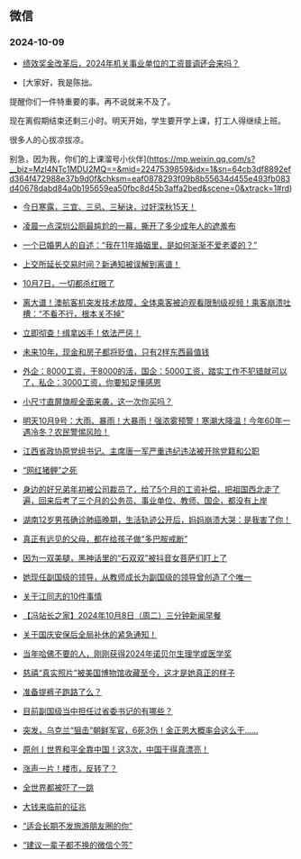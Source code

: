 ## 微信 
### 2024-10-09

+ [绩效奖金改革后，2024年机关事业单位的工资普调还会来吗？](https://mp.weixin.qq.com/s?__biz=MzkwMTY5NTE5OA==&mid=2247484898&idx=1&sn=f593f199764739b99bff8307e39cacc4&chksm=c1703b71e0a02605f76534239ab6368bc1794410120d93749368395023638bda8c464a6b19ff&scene=0&xtrack=1#rd)

+ [大家好，我是陈拙。

提醒你们一件特重要的事。再不说就来不及了。

现在离假期结束还剩三小时。明天开始，学生要开学上课，打工人得继续上班。

很多人的心拔凉拔凉。

别急，因为我，你们的上课溜号小伙伴](https://mp.weixin.qq.com/s?__biz=MzI4NTc1MDU2MQ==&mid=2247539859&idx=1&sn=64cb3df8892efd364f472988e37b9d0f&chksm=eaf0878293f09b8b55634d455e493fb083d40678dabd84a0b195659ea50fbc8d45b3affa2bed&scene=0&xtrack=1#rd)

+ [今日寒露，三宜、三忌、三秘诀，过好深秋15天！](https://mp.weixin.qq.com/s?__biz=MzkyNDQyODYxNw==&mid=2247584501&idx=1&sn=295c5912dc915b300422dd450af0878a&chksm=c008d85ee604462ada854eaf6198786e72e06b61afa41bdf6645169fb5ed4075b9d2833fc18f&scene=0&xtrack=1#rd)

+ [凌晨一点深圳公厕最尴尬的一幕，撕开了多少成年人的遮羞布](https://mp.weixin.qq.com/s?__biz=MjM5Nzg0MTQ3OQ==&mid=2661600186&idx=1&sn=aac33d062c6e38a190d4c2cfc24c23bc&chksm=bc8bbafc42435a91be48bfef7453a792b035a3ac4a5c302c90cfbd6e50e5c41c6c6f836284e9&scene=0&xtrack=1#rd)

+ [一个已婚男人的自述：“我在11年婚姻里，是如何渐渐不爱老婆的？”](https://mp.weixin.qq.com/s?__biz=MjM5MDMyMzg2MA==&mid=2656142266&idx=1&sn=23e396c507b3ede02bdb5be6e29ed320&chksm=bc3a2abe7dace277974f8ee14be68a09098bdca091bf8c3d7ea74ed8a303e9e2fa31fc5010e2&scene=0&xtrack=1#rd)

+ [上交所延长交易时间？新通知被误解到离谱！](https://mp.weixin.qq.com/s?__biz=Mzg5MzEyNzEwNQ==&mid=2247682393&idx=1&sn=6e92a14fe741b5801b63b8df759bc2e2&chksm=c15349bd4f228a1364652585e2a36a0d929c9dbcb749a6c0b0bc0df276a7849b85938190c898&scene=0&xtrack=1#rd)

+ [10月7日，一切都杀红眼了](https://mp.weixin.qq.com/s?__biz=MzA5OTk4NDYwMw==&mid=2651563858&idx=1&sn=d5d7db852ec18194e1c0a2e6cc078b73&chksm=8ab801d014d2dd791b8eaeac4c9746c2a564624f0adcdb6eb27dfcbb28d6b4704feba8c8c6ba&scene=0&xtrack=1#rd)

+ [离大谱！澳航客机突发技术故障，全体乘客被迫观看限制级视频！乘客崩溃吐槽：“不看不行，根本关不掉”](https://mp.weixin.qq.com/s?__biz=MjM5NDAwNDEyMA==&mid=2656124242&idx=1&sn=df2fa51adac1fa18596505a9b556e9d7&chksm=bc93a25f7dcd44f561eaeeac33c0d4646a48e75bf1764e80ab884a655306928297709df2e1bc&scene=0&xtrack=1#rd)

+ [立即彻查！缉拿凶手！依法严惩！](https://mp.weixin.qq.com/s?__biz=MzkwNzQ5MjgwOQ==&mid=2247505323&idx=1&sn=b8f1e3febf00c483bb1ed269f5b7dac1&chksm=c1186deb4f890d96ba68894854207c9baa73005368c04bffc23053c2cc9026714b4c340865a0&scene=0&xtrack=1#rd)

+ [未来10年，现金和房子都将贬值，只有2样东西最值钱](https://mp.weixin.qq.com/s?__biz=MzkwNDU5MzkzNA==&mid=2247485846&idx=2&sn=ea92c369354219757d1b7db922c53186&chksm=c134af7e985382b3a87f9a3e778534eca0f9c68029a6893911b22931b7dda2dfbe0db23f54af&scene=0&xtrack=1#rd)

+ [外企：8000工资，干8000的活，国企：5000工资，踏实工作不犯错就可以了，私企：3000工资，你要知足懂感恩](https://mp.weixin.qq.com/s?__biz=MzAwNzIwNzkyOA==&mid=2450060229&idx=1&sn=759928ef8905b48156be34e69f6778ae&chksm=8daa8cdb6403d67c2a2e4c02e0c6c3bdcefe01f955530d2557d680a5d3f2feaf8a18b070837f&scene=0&xtrack=1#rd)

+ [小尺寸直屏旗舰全面来袭，这一次你买吗？](https://mp.weixin.qq.com/s?__biz=MjM5MDQ4MzU5NQ==&mid=2659161214&idx=1&sn=12dcbda00692f063ffd3f16f130c6586&chksm=bcd9c2af3655c223e1f6c2b5ff2797ded82b622df34b079f07cc163ae66208c528e332cc3bd5&scene=0&xtrack=1#rd)

+ [明天10月9号：大雨、暴雨！大暴雨！强浓雾预警！寒潮大降温！今年60年一遇冷冬？农民警惕风险！](https://mp.weixin.qq.com/s?__biz=MzI0MDgzODE1Mg==&mid=2247513357&idx=2&sn=eb034262e5936860d4cbe1f54f075033&chksm=e8a2517ba3d0d237b6d469071e6fa4693459ef21bce8ce104786cce9ee445817ee85f8b33b3c&scene=0&xtrack=1#rd)

+ [江西省政协原党组书记、主席唐一军严重违纪违法被开除党籍和公职](https://mp.weixin.qq.com/s?__biz=MzAwNTMwNzA0OA==&mid=2652521086&idx=1&sn=7fbb7171247473ae8cb998692c4c33e5&chksm=81301ba9b97dee7c80ec9def010ebed9832d0d44239b0968e33888e8d4a6a17c0f6bbf00cfce&scene=0&xtrack=1#rd)

+ [“网红猪鲤”之死](https://mp.weixin.qq.com/s?__biz=MzAwNTMwNzA0OA==&mid=2652521057&idx=1&sn=cd52a5981adbdde16e84ab4c41147cba&chksm=8161a3cba9223eee9021dbc55d4dbee42da8b1e8a409c0ff9675aebc350997dcb8c85201315f&scene=0&xtrack=1#rd)

+ [身边的好兄弟年初被公司裁员了，给了5个月的工资补偿，把祖国西北走了遍，回来后考了三个月的公务员、事业单位、教师、国企，都没有上岸](https://mp.weixin.qq.com/s?__biz=Mzg3MTk3NTgyNg==&mid=2247489888&idx=1&sn=c5c7d44adc70786a13149319fc26a2b1&chksm=cff4638c768f3523beecd62509fb42fa98fbff2310125a04ba47d52f8a5b1dd2321eaff9dea7&scene=0&xtrack=1#rd)

+ [湖南12岁男孩确诊肺癌晚期，生活轨迹公开后，妈妈崩溃大哭：是我害了你！](https://mp.weixin.qq.com/s?__biz=Mzg2Njk2Mjk3OA==&mid=2247497409&idx=1&sn=c82a1351e15bf87cc1c493aeb3cba0ab&chksm=cff04086c69105abc0df0faf2ef5a2c6b5767acb76a3c55587d206c759595c01490297493b59&scene=0&xtrack=1#rd)

+ [真正有远见的父母，都在给孩子做“多巴胺戒断”](https://mp.weixin.qq.com/s?__biz=MzUyNzE4OTE1Mw==&mid=2247789705&idx=1&sn=91bcb36446e4d934a77a2fd37867bdde&chksm=fb13ca4b4a6b30e6954bb83a53d1c912caec612de46ad82f5050d4492db647b226a37d903c03&scene=0&xtrack=1#rd)

+ [因为一双美腿，黑神话里的“石双双”被抖音女菩萨们盯上了](https://mp.weixin.qq.com/s?__biz=MzU3Nzc1MzMzOA==&mid=2247773804&idx=2&sn=580853cf47857157b131e9c82b11b625&chksm=fc123f20b0810f90541a56a8d745c5ab3af0b722d529b7f788c05f3b0d28490e6c1e8ddfdbf8&scene=0&xtrack=1#rd)

+ [她现任副国级的领导，从教师成长为副国级的领导曾创造了个唯一](https://mp.weixin.qq.com/s?__biz=MzI2NjU2MzI0Ng==&mid=2247507937&idx=2&sn=ade33fa1c782245db05f45323aa2fb66&chksm=eb3ffae7356a933342201715a1c682a64d46a018072958434bdf100fdd15ff6dfc8ba24c5f38&scene=0&xtrack=1#rd)

+ [关于江同志的10件事情](https://mp.weixin.qq.com/s?__biz=MzI2NjU2MzI0Ng==&mid=2247507937&idx=1&sn=53cc9ca8a51339316cc840fe8ff95b36&chksm=eb33eac2361ec679db6e24f6a8523ada10ebca774abdff2fbbf77a5d980ba126239a28febe48&scene=0&xtrack=1#rd)

+ [【冯站长之家】2024年10月8日（周二）三分钟新闻早餐](https://mp.weixin.qq.com/s?__biz=MzA5OTQyMDgyOQ==&mid=2652724422&idx=1&sn=691cee04fe412721be55af45edd1d982&chksm=8a738de0dec37759988a236d2e0c0202944076e373863ca47c0685e936c05a0be7ac9c15c5bb&scene=0&xtrack=1#rd)

+ [关于国庆安保后全局补休的紧急通知！](https://mp.weixin.qq.com/s?__biz=MzA4OTE0MTc4Mg==&mid=2655669795&idx=1&sn=463f954f3a259478274dbc0bb433dacd&chksm=8a0b876f3dff86b3e7eeea17cf7d066ffaa5066b2af1951e2707297a4e8c6aa6b02380d43adf&scene=0&xtrack=1#rd)

+ [当年哈佛不要的人，刚刚获得2024年诺贝尔生理学或医学奖](https://mp.weixin.qq.com/s?__biz=MzIyNDA2NTI4Mg==&mid=2655543686&idx=1&sn=b6c4f0458960331ba51e2dcc0b9a4bca&chksm=f28a15172ca65eb793e37bd3187ed9f0d4e2573167d3b77fd48440a9e764fd71f705fff93420&scene=0&xtrack=1#rd)

+ [慈禧“真实照片”被美国博物馆收藏至今，这才是她真正的样子](https://mp.weixin.qq.com/s?__biz=MzAwNTgyMTg3Nw==&mid=2660284449&idx=1&sn=2bc397da4166fe8cdcb589f48093d96b&chksm=8145b11c0f81020d984af65a8c727ff3935235eb4ed2f1cd8d5bef3dcb3e44b83900764449ca&scene=0&xtrack=1#rd)

+ [准备提裤子跑路了么？](https://mp.weixin.qq.com/s?__biz=MzkxNzY1MzE4Nw==&mid=2247486778&idx=1&sn=a7d5cc9bcab0390e1c11161500e83870&chksm=c049111e0b1ac61160849e9f2e0c85d252fceee22c1951d5ea6da9633ae0d119ae1068a9a36e&scene=0&xtrack=1#rd)

+ [目前副国级当中担任过省委书记的有哪些？](https://mp.weixin.qq.com/s?__biz=MzI2NjU2MzI0Ng==&mid=2247507507&idx=2&sn=510d687847ffb2f86f8530227100634f&chksm=eb462cf5ddac256e51d630d8386e4ac8410906949eb12cd393b02c6ef6afc83af19d6de6b8c4&scene=0&xtrack=1#rd)

+ [突发，乌克兰“狙击”朝鲜军官，6死3伤！金正恩大概率会这么干……](https://mp.weixin.qq.com/s?__biz=MzUxNjUxMTg3OA==&mid=2247647984&idx=2&sn=620865d112dbf3b159eb672eebe9eeb3&chksm=f8c1926c9b0b8b0cb8b9b77cd66c0be1f2c586662359e7a3da19edbf7880ec3e728536009527&scene=0&xtrack=1#rd)

+ [原创丨世界和平全靠中国！这3次，中国干得真漂亮！](https://mp.weixin.qq.com/s?__biz=MzUxNjUxMTg3OA==&mid=2247647984&idx=1&sn=c17daa9765c1d5cb8e863364ee89d1f3&chksm=f89424ee69b7d3aa2f49ea7bf29ac354cfbe7f34f1a57318aaf65d953425cea4152dff39451c&scene=0&xtrack=1#rd)

+ [涨声一片！楼市，反转了？](https://mp.weixin.qq.com/s?__biz=MzAwNTc2Mzc0Ng==&mid=2652273701&idx=1&sn=7e5b557484b7c1c8a856a2a9267e4c29&chksm=813675a9f7e4a18a5d1a8c444b894437a19c033ec1a60e79535400ad12a58698df05e3834591&scene=0&xtrack=1#rd)

+ [全世界都被吓了一跳](https://mp.weixin.qq.com/s?__biz=MzA5OTk4NDYwMw==&mid=2651563678&idx=1&sn=0b5708c87864df5123c16bfa9202dd76&chksm=8aeb74d7f02a1e912b8f6908129c18e3b864608f41674d0c1e9e9ec0e24e9c3f3145b5b1581f&scene=0&xtrack=1#rd)

+ [大钱来临前的征兆](https://mp.weixin.qq.com/s?__biz=MzkwNzYzMjI2Mg==&mid=2247486093&idx=1&sn=7f676ede57771ac25885c90c093f35fd&chksm=c10f7f73506c27785fa9017dd87ee730c336bdfb11298a7a2ef1d11c307af2dd02815af909eb&scene=0&xtrack=1#rd)

+ [“适合长期不发旅游朋友圈的你”](https://mp.weixin.qq.com/s?__biz=Mzk0MzY3ODE2MA==&mid=2247504349&idx=1&sn=cfc59d5a55ea3cb2a3cfbf57f30e85ff&chksm=c2065a50946926a5a3e177c66ccfc87cf92b26e11dae079a1f14fd305425ef04562af7fa63c8&scene=0&xtrack=1#rd)

+ [“建议一辈子都不换的微信个签”](https://mp.weixin.qq.com/s?__biz=Mzk0MDY3OTQ0OQ==&mid=2247486297&idx=1&sn=0b1397476349f2a253e28b3f8017f9c3&chksm=c3af4e7ad59338d587afc76419fb0cdb08e910eefe14fc84893b68902b790d3b0e1714a01c42&scene=0&xtrack=1#rd)


